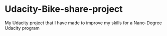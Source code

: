 # Udacity-Bike-share-project
My Udacity project that I have made to improve my skills for a Nano-Degree Udacity program

